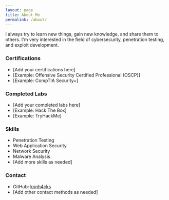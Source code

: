 ```yaml
---
layout: page
title: About Me
permalink: /about/
---
```


I always try to learn new things, gain new knowledge, and share them to others. I'm very interested in the field of cybersecurity, penetration testing, and exploit development.
<br/>

### Certifications

* [Add your certifications here]
* [Example: Offensive Security Certified Professional (OSCP)]
* [Example: CompTIA Security+]

### Completed Labs

* [Add your completed labs here]
* [Example: Hack The Box]
* [Example: TryHackMe]

### Skills

* Penetration Testing
* Web Application Security
* Network Security
* Malware Analysis
* [Add more skills as needed]

### Contact

* GitHub: [konh4cks](https://github.com/konh4cks)
* [Add other contact methods as needed]
